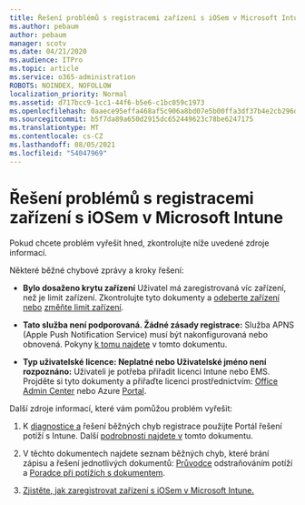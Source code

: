 ```yaml
---
title: Řešení problémů s registracemi zařízení s iOSem v Microsoft Intune
ms.author: pebaum
author: pebaum
manager: scotv
ms.date: 04/21/2020
ms.audience: ITPro
ms.topic: article
ms.service: o365-administration
ROBOTS: NOINDEX, NOFOLLOW
localization_priority: Normal
ms.assetid: d717bcc9-1cc1-44f6-b5e6-c1bc059c1973
ms.openlocfilehash: 0aaece95effa468af5c906a8bd07e5b00ffa3df37b4e2cb296d64108efec94e9
ms.sourcegitcommit: b5f7da89a650d2915dc652449623c78be6247175
ms.translationtype: MT
ms.contentlocale: cs-CZ
ms.lasthandoff: 08/05/2021
ms.locfileid: "54047969"
---
```

# <a name="troubleshoot-issues-with-enrolling-ios-devices-in-microsoft-intune"></a>Řešení problémů s registracemi zařízení s iOSem v Microsoft Intune

Pokud chcete problém vyřešit hned, zkontrolujte níže uvedené zdroje informací. 
  
Některé běžné chybové zprávy a kroky řešení:
  
- **Bylo dosaženo krytu zařízení** Uživatel má zaregistrovaná víc zařízení, než je limit zařízení. Zkontrolujte tyto dokumenty a [odeberte zařízení nebo](https://docs.microsoft.com/intune/devices-wipe) [změňte limit zařízení](https://docs.microsoft.com/intune/enrollment-restrictions-set#set-device-limit-restrictions).
    
- **Tato služba není podporovaná. Žádné zásady registrace:** Služba APNS (Apple Push Notification Service) musí být nakonfigurovaná nebo obnovená. Pokyny [k tomu najdete](https://docs.microsoft.com/intune/apple-mdm-push-certificate-get) v tomto dokumentu. 
    
- **Typ uživatelské licence: Neplatné nebo Uživatelské jméno není rozpoznáno:** Uživateli je potřeba přiřadit licenci Intune nebo EMS. Projděte si tyto dokumenty a přiřaďte licenci prostřednictvím: [Office Admin Center](https://docs.microsoft.com/intune/licenses-assign) nebo Azure [Portal](https://docs.microsoft.com/azure/active-directory/license-users-groups).
    
Další zdroje informací, které vám pomůžou problém vyřešit:
  
1. K [diagnostice a](https://devicemanagement.microsoft.com/#blade/Microsoft_Intune_DeviceSettings/TroubleshootBlade) řešení běžných chyb registrace použijte Portál řešení potíží s Intune. Další [podrobnosti najdete v](https://docs.microsoft.com/intune/help-desk-operators) tomto dokumentu. 
    
2. V těchto dokumentech najdete seznam běžných chyb, které brání zápisu a řešení jednotlivých dokumentů: [Průvodce](https://support.microsoft.com/help/4039809/troubleshooting-ios-device-enrollment-in-intune) odstraňováním potíží a [Poradce při potížích s dokumentem](https://docs.microsoft.com/troubleshoot/mem/intune/troubleshoot-device-enrollment-in-intune).
    
3. [Zjistěte, jak zaregistrovat zařízení s iOSem v Microsoft Intune.](https://docs.microsoft.com/intune/ios-enroll)
    

